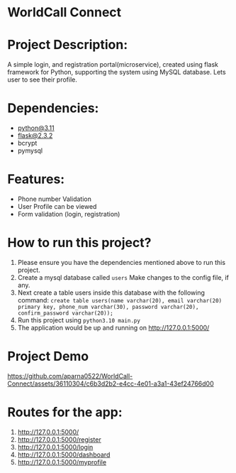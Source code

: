 # WorldCall Connect

# Project Description:
A simple login, and registration portal(microservice), created using flask framework for Python, supporting the system using MySQL database. Lets user to see their profile. 

# Dependencies: 
- python@3.11
- flask@2.3.2
- bcrypt
- pymysql

# Features: 
- Phone number Validation
- User Profile can be viewed
- Form validation (login, registration)

# How to run this project?
1. Please ensure you have the dependencies mentioned above to run this project. 
2. Create a mysql database called ```users``` Make changes to the config file, if any.
3. Next create a table users inside this database with the following command:
   ```create table users(name varchar(20), email varchar(20) primary key, phone_num varchar(30), password varchar(20), confirm_password varchar(20));```
5. Run this project using ```python3.10 main.py```
6. The application would be up and running on http://127.0.0.1:5000/

# Project Demo
https://github.com/aparna0522/WorldCall-Connect/assets/36110304/c6b3d2b2-e4cc-4e01-a3a1-43ef24766d00

# Routes for the app: 
1. http://127.0.0.1:5000/
2. http://127.0.0.1:5000/register
3. http://127.0.0.1:5000/login
4. http://127.0.0.1:5000/dashboard
5. http://127.0.0.1:5000/myprofile
